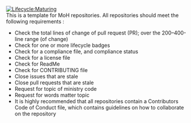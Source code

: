 [![Lifecycle:Maturing](https://img.shields.io/badge/Lifecycle-Maturing-007EC6)](<Redirect-URL>)  
This is a template for MoH repositories. All repositories should meet the following requirements :
* Check the total lines of change of pull request (PR); over the 200–400-line range (of change)
* Check for one or more lifecycle badges
* Check for a compliance file, and compliance status
* Check for a license file
* Check for ReadMe
* Check for CONTRIBUTING file
* Close issues that are stale
* Close pull requests that are stale
* Request for topic of ministry code
* Request for words matter topic
* It is highly recommended that all repositories contain a Contributors Code of Conduct file, which contains guidelines on how to collaborate on the repository
